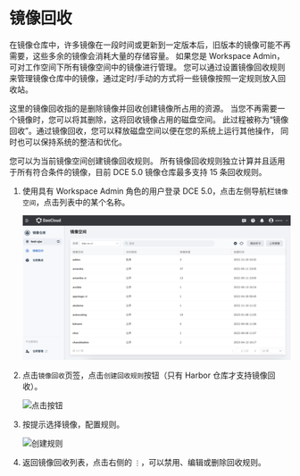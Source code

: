 # 镜像回收

在镜像仓库中，许多镜像在一段时间或更新到一定版本后，旧版本的镜像可能不再需要，这些多余的镜像会消耗大量的存储容量。
如果您是 Workspace Admin，可对工作空间下所有镜像空间中的镜像进行管理。
您可以通过设置镜像回收规则来管理镜像仓库中的镜像，通过定时/手动的方式将一些镜像按照一定规则放入回收站。

这里的镜像回收指的是删除镜像并回收创建镜像所占用的资源。
当您不再需要一个镜像时，您可以将其删除，这将回收镜像占用的磁盘空间。
此过程被称为“镜像回收”。通过镜像回收，您可以释放磁盘空间以便在您的系统上运行其他操作，
同时也可以保持系统的整洁和优化。

您可以为当前镜像空间创建镜像回收规则。
所有镜像回收规则独立计算并且适用于所有符合条件的镜像，目前 DCE 5.0 镜像仓库最多支持 15 条回收规则。

1. 使用具有 Workspace Admin 角色的用户登录 DCE 5.0，点击左侧导航栏`镜像空间`，点击列表中的某个名称。

    ![切换实例](../images/space01.png)

1. 点击`镜像回收`页签，点击`创建回收规则`按钮（只有 Harbor 仓库才支持镜像回收）。

    ![点击按钮](https://docs.daocloud.io/daocloud-docs-images/docs/zh/docs/kangaroo/images/reclaim01.png)

1. 按提示选择镜像，配置规则。

    ![创建规则](https://docs.daocloud.io/daocloud-docs-images/docs/zh/docs/kangaroo/images/reclaim02.png)

1. 返回镜像回收列表，点击右侧的 `⋮`，可以禁用、编辑或删除回收规则。
